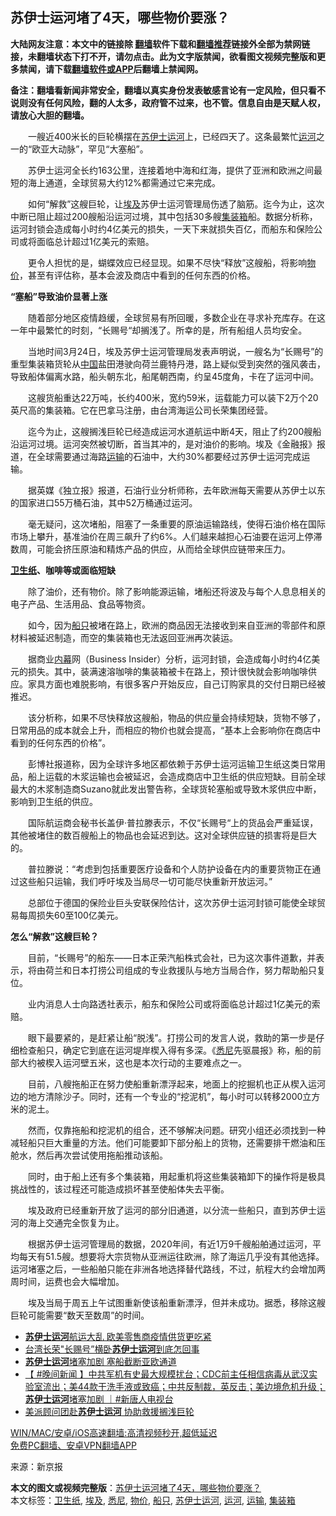  <h2>苏伊士运河堵了4天，哪些物价要涨？</h2> <p class="notice"><b>大陆网友注意：本文中的链接除 <a href="https://github.com/bannedbook/fanqiang" >翻墙</a>软件下载和<a href="https://github.com/killgcd/justmysocks/blob/master/README.md">翻墙推荐</a>链接外全部为禁网链接，未翻墙状态下打不开，请勿点击。此为文字版禁闻，欲看图文视频完整版和更多禁闻，请下载<a href="https://github.com/bannedbook/fanqiang">翻墙软件或APP</a>后翻墙上禁闻网。</p><p>备注：翻墙看新闻非常安全，翻墙以真实身份发表敏感言论有一定风险，但只看不说则没有任何风险，翻的人太多，政府管不过来，也不管。信息自由是天赋人权，请放心大胆的翻墙。</b></p>  <div class="entry"> <p id="conimg">　　一艘近400米长的巨轮横摆在<a href="https://www.bannedbook.org/bnews/tag/%E8%8B%8F%E4%BC%8A%E5%A3%AB%E8%BF%90%E6%B2%B3/" class="st_tag internal_tag" rel="tag" title="标签 苏伊士运河 下的日志">苏伊士运河</a>上，已经四天了。这条最繁忙<a href="https://www.bannedbook.org/bnews/tag/%E8%BF%90%E6%B2%B3/" class="st_tag internal_tag" rel="tag" title="标签 运河 下的日志">运河</a>之一的“欧亚大动脉”，罕见“大塞船”。</p> <p>　　苏伊士运河全长约163公里，连接着地中海和红海，提供了亚洲和欧洲之间最短的海上通道，全球贸易大约12%都需通过它来完成。</p> <p>　　如何“解救”这艘巨轮，让<a href="https://www.bannedbook.org/bnews/tag/%e5%9f%83%e5%8f%8a/" class="st_tag internal_tag" rel="tag" title="标签 埃及 下的日志">埃及</a>苏伊士运河管理局伤透了脑筋。迄今为止，这次中断已阻止超过200艘船沿运河过境，其中包括30多艘<a href="https://www.bannedbook.org/bnews/tag/%E9%9B%86%E8%A3%85%E7%AE%B1/" class="st_tag internal_tag" rel="tag" title="标签 集装箱 下的日志">集装箱</a>船。数据分析称，运河封锁会造成每小时约4亿美元的损失，一天下来就损失百亿，而船东和保险公司或将面临总计超过1亿美元的索赔。</p> <p>　　更令人担忧的是，蝴蝶效应已经显现。如果不尽快“释放”这艘船，将影响<a href="https://www.bannedbook.org/bnews/tag/%e7%89%a9%e4%bb%b7/" class="st_tag internal_tag" rel="tag" title="标签 物价 下的日志">物价</a>，甚至有评估称，基本会波及商店中看到的任何东西的价格。</p> <p><strong>“塞船”导致油价显著上涨</strong></p> <p>　　随着部分地区疫情趋缓，全球贸易有所回暖，多数企业在寻求补充库存。在这一年中最繁忙的时刻，“长赐号“却搁浅了。所幸的是，所有船组人员均安全。</p> <p>　　当地时间3月24日，埃及苏伊士运河管理局发表声明说，一艘名为“长赐号”的重型集装箱货轮从<span class='wp_keywordlink_affiliate'><a href="https://www.bannedbook.org/" title="中国" target="_blank">中国</a></span>盐田港驶向荷兰鹿特丹港，路上疑似受到突然的强风袭击，导致船体偏离水路，船头朝东北，船尾朝西南，约呈45度角，卡在了运河中间。</p> <p>　　这艘货船重达22万吨，长约400米，宽约59米，运载能力可以装下2万个20英尺高的集装箱。它在巴拿马注册，由台湾海运公司长荣集团经营。</p>  <p>　　迄今为止，这艘搁浅巨轮已经造成运河水道航运中断4天，阻止了约200艘船沿运河过境。运河突然被切断，首当其冲的，是对油价的影响。埃及《金融报》报道，在全球需要通过海路<a href="https://www.bannedbook.org/bnews/tag/%E8%BF%90%E8%BE%93/" class="st_tag internal_tag" rel="tag" title="标签 运输 下的日志">运输</a>的石油中，大约30%都要经过苏伊士运河完成运输。</p> <p>　　据英媒《独立报》报道，石油行业分析师称，去年欧洲每天需要从苏伊士以东的国家进口55万桶石油，其中52万桶通过运河。</p> <p>　　毫无疑问，这次堵船，阻塞了一条重要的原油运输路线，使得石油价格在国际市场上攀升，基准油价在周三飙升了约6%。人们越来越担心石油要在运河上停滞数周，可能会挤压原油和精炼产品的供应，从而给全球供应链带来压力。</p> <p><strong><a href="https://www.bannedbook.org/bnews/tag/%e5%8d%ab%e7%94%9f%e7%ba%b8/" class="st_tag internal_tag" rel="tag" title="标签 卫生纸 下的日志">卫生纸</a>、咖啡等或面临短缺</strong></p> <p>　　除了油价，还有物价。除了影响能源运输，堵船还将波及与每个人息息相关的电子产品、生活用品、食品等物资。</p> <p>　　如今，因为<a href="https://www.bannedbook.org/bnews/tag/%E8%88%B9%E5%8F%AA/" class="st_tag internal_tag" rel="tag" title="标签 船只 下的日志">船只</a>被堵在路上，欧洲的商品因无法接收到来自亚洲的零部件和原材料被延迟制造，而空的集装箱也无法返回亚洲再次装运。</p> <p>　　据商业<span class='wp_keywordlink_affiliate'><a href="https://www.bannedbook.org/bnews/ccpdope/" title="中共高层内幕" target="_blank">内幕</a></span>网（Business Insider）分析，运河封锁，会造成每小时约4亿美元的损失。其中，装满速溶咖啡的集装箱被卡在路上，预计很快就会影响咖啡供应。家具方面也难脱影响，有很多客户开始反应，自己订购家具的交付日期已经被推迟。</p> <p>　　该分析称，如果不尽快释放这艘船，物品的供应量会持续短缺，货物不够了，日常用品的成本就会上升，而相应的物价也就会提高，“基本上会影响你在商店中看到的任何东西的价格”。</p>  <p>　　彭博社报道称，因为全球许多地区都依赖于苏伊士运河运输卫生纸这类日常用品，船上运载的木浆运输也会被延迟，会造成商店中卫生纸的供应短缺。目前全球最大的木浆制造商Suzano就此发出警告称，全球货轮塞船或导致木浆供应中断，影响到卫生纸的供应。</p> <p>　　国际航运商会秘书长盖伊·普拉滕表示，不仅“长赐号“上的货品会严重延误，其他被堵住的数百艘船上的物品也会延迟到达。这对全球供应链的损害将是巨大的。</p> <p>　　普拉滕说：“考虑到包括重要医疗设备和个人防护设备在内的重要货物正在通过这些船只运输，我们呼吁埃及当局尽一切可能尽快重新开放运河。”</p> <p>　　总部位于德国的保险业巨头安联保险估计，这次苏伊士运河封锁可能使全球贸易每周损失60至100亿美元。</p> <p><strong>怎么“解救”这艘巨轮？</strong></p> <p>　　目前，“长赐号”的船东——日本正荣汽船株式会社，已为这次事件道歉，并表示，将由荷兰和日本打捞公司组成的专业救援队与地方当局合作，努力帮助船只复位。</p> <p>　　业内消息人士向路透社表示，船东和保险公司或将面临总计超过1亿美元的索赔。</p> <p>　　眼下最要紧的，是赶紧让船“脱浅”。打捞公司的发言人说，救助的第一步是仔细检查船只，确定它到底在运河堤岸楔入得有多深。《<a href="https://www.bannedbook.org/bnews/tag/%e6%82%89%e5%b0%bc/" class="st_tag internal_tag" rel="tag" title="标签 悉尼 下的日志">悉尼</a>先驱晨报》称，船的前部大约被楔入运河壁五米，这也是本次行动的主要难点之一。</p>  <p>　　目前，八艘拖船正在努力使船重新漂浮起来，地面上的挖掘机也正从楔入运河边的地方清除沙子。同时，还有一个专业的“挖泥机”，每小时可以转移2000立方米的泥土。</p> <p>　　然而，仅靠拖船和挖泥机的组合，还不够解决问题。研究小组还必须找到一种减轻船只巨大重量的方法。他们可能要卸下部分船上的货物，还需要排干燃油和压舱水，然后再次尝试使用拖船推动该船。</p> <p>　　同时，由于船上还有多个集装箱，用起重机将这些集装箱卸下的操作将是极具挑战性的，该过程还可能造成损坏甚至使船体失去平衡。</p> <p>　　埃及政府已经重新开放了运河的部分旧通道，以分流一些船只，直到苏伊士运河的海上交通完全恢复为止。</p> <p>　　根据苏伊士运河管理局的数据，2020年间，有近1万9千艘船舶通过运河，平均每天有51.5艘。想要将大宗货物从亚洲运往欧洲，除了海运几乎没有其他选择。运河堵塞之后，一些船舶只能在非洲各地选择替代路线，不过，航程大约会增加两周时间，运费也会大幅增加。</p> <p>　　埃及当局于周五上午试图重新使该船重新漂浮，但并未成功。据悉，移除这艘巨轮可能需要“数天至数周”的时间。</p> <ul class='op-related-articles' title='相关阅读'> <li><a href='https://www.bannedbook.org/bnews/cnnews/20210328/1514178.html' target='_blank'><b>苏伊士运河</b>航运大乱 欧美零售商疫情供货更吃紧</a></li> <li><a href='https://www.bannedbook.org/bnews/ssgc/20210327/1513782.html' target='_blank'>台湾长荣"长赐号”横卧<b>苏伊士运河</b>到底怎回事</a></li> <li><a href='https://www.bannedbook.org/bnews/bannedvideo/20210327/1513714.html' target='_blank'><b>苏伊士运河</b>堵塞加剧  塞船截断亚欧通道</a></li> <li><a href='https://www.bannedbook.org/bnews/bannedvideo/20210327/1513663.html' target='_blank'>【 #晚间新闻​​ 】中共军机有史最大规模扰台；CDC前主任相信病毒从武汉实验室流出；美44款干洗手液或致癌；中共反制裁，英反击；美边境危机升级；<b>苏伊士运河</b>堵塞加剧 ｜#新唐人电视台</a></li> <li><a href='https://www.bannedbook.org/bnews/comments/20210327/1513662.html' target='_blank'>美派顾问团赴<b>苏伊士运河</b> 协助救援搁浅巨轮</a></li> </ul> <p class="texttj"> <a href="https://github.com/bannedbook/fanqiang/wiki/V2ray%E6%9C%BA%E5%9C%BA" target="_blank">WIN/MAC/安卓/iOS高速翻墙:高清视频秒开,超低延迟</a><br/> <a href="https://github.com/bannedbook/fanqiang/wiki/%E7%A6%81%E9%97%BB%E7%BD%91%E5%AE%89%E5%8D%93%E7%BF%BB%E5%A2%99%E6%96%B0%E9%97%BBAPP" target="_blank">免费PC翻墙、安卓VPN翻墙APP</a></p><p> 来源：新京报 </p> <a name='sharetosocial'></a>       <div><b>本文的图文或视频完整版</b>：<a href='https://www.bannedbook.org/bnews/cnnews/20210328/1514309.html'>苏伊士运河堵了4天，哪些物价要涨？</a></div>  </div><!--END ENTRY--> <div class="postfooter"> <div>本文标签：<a href="https://www.bannedbook.org/bnews/tag/%e5%8d%ab%e7%94%9f%e7%ba%b8/" rel="tag">卫生纸</a>, <a href="https://www.bannedbook.org/bnews/tag/%e5%9f%83%e5%8f%8a/" rel="tag">埃及</a>, <a href="https://www.bannedbook.org/bnews/tag/%e6%82%89%e5%b0%bc/" rel="tag">悉尼</a>, <a href="https://www.bannedbook.org/bnews/tag/%e7%89%a9%e4%bb%b7/" rel="tag">物价</a>, <a href="https://www.bannedbook.org/bnews/tag/%E8%88%B9%E5%8F%AA/" rel="tag">船只</a>, <a href="https://www.bannedbook.org/bnews/tag/%E8%8B%8F%E4%BC%8A%E5%A3%AB%E8%BF%90%E6%B2%B3/" rel="tag">苏伊士运河</a>, <a href="https://www.bannedbook.org/bnews/tag/%E8%BF%90%E6%B2%B3/" rel="tag">运河</a>, <a href="https://www.bannedbook.org/bnews/tag/%E8%BF%90%E8%BE%93/" rel="tag">运输</a>, <a href="https://www.bannedbook.org/bnews/tag/%E9%9B%86%E8%A3%85%E7%AE%B1/" rel="tag">集装箱</a></div>  </div><!--END POSTFOOTER--> 